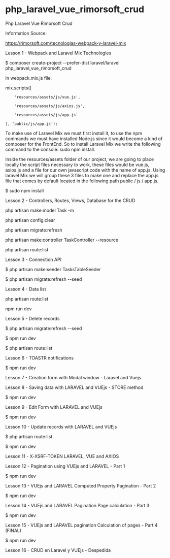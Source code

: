 # php_laravel_vue_rimorsoft_crud
Php Laravel Vue Rimorsoft Crud

Information Source:

https://rimorsoft.com/tecnologias-webpack-y-laravel-mix

Lesson 1 - Webpack and Laravel Mix Technologies

$ composer create-project --prefer-dist laravel/laravel php_laravel_vue_rimorsoft_crud

In webpack.mix.js file:

mix.scripts([

        'resources/assets/js/vue.js',

        'resources/assets/js/axios.js',

        'resources/assets/js/app.js'

    ], 'public/js/app.js');

To make use of Laravel Mix we must first install it, to use the npm commands we must have installed Node.js since it would become a kind of composer for the FrontEnd. So to install Laravel Mix we write the following command to the console: sudo npm install.

Inside the resources/assets folder of our project, we are going to place locally the script files necessary to work, these files would be vue.js, axios.js and a file for our own javascript code with the name of app.js. Using laravel Mix we will group these 3 files to make one and replace the app.js file that comes by default located in the following path public / js / app.js.

$ sudo npm install

Lesson 2 - Controllers, Routes, Views, Database for the CRUD

php artisan make:model Task -m

php artisan config:clear

php artisan migrate:refresh

php artisan make:controller TaskController --resource

php artisan route:list

Lesson 3 - Connection API

$ php artisan make:seeder TasksTableSeeder

$ php artisan migrate:refresh --seed

Lesson 4 - Data list

php artisan route:list

npm run dev

Lesson 5 - Delete records

$ php artisan migrate:refresh --seed

$ npm run dev

$ php artisan route:list

Lesson 6 - TOASTR notifications

$ npm run dev

Lesson 7 - Creation form with Modal window - Laravel and Vuejs

Lesson 8 - Saving data with LARAVEL and VUEjs - STORE method

$ npm run dev

Lesson 9 - Edit Form with LARAVEL and VUEjs

$ npm run dev

Lesson 10 - Update records with LARAVEL and VUEjs

$ php artisan route:list

$ npm run dev

Lesson 11 - X-XSRF-TOKEN LARAVEL, VUE and AXIOS

Lesson 12 - Pagination using VUEjs and LARAVEL - Part 1

$ npm run dev

Lesson 13 - VUEjs and LARAVEL Computed Property Pagination - Part 2

$ npm run dev

Lesson 14 - VUEjs and LARAVEL Pagination Page calculation - Part 3

$ npm run dev

Lesson 15 - VUEjs and LARAVEL pagination Calculation of pages - Part 4 (FINAL)

$ npm run dev

Lesson 16 - CRUD en Laravel y VUEjs - Despedida


























